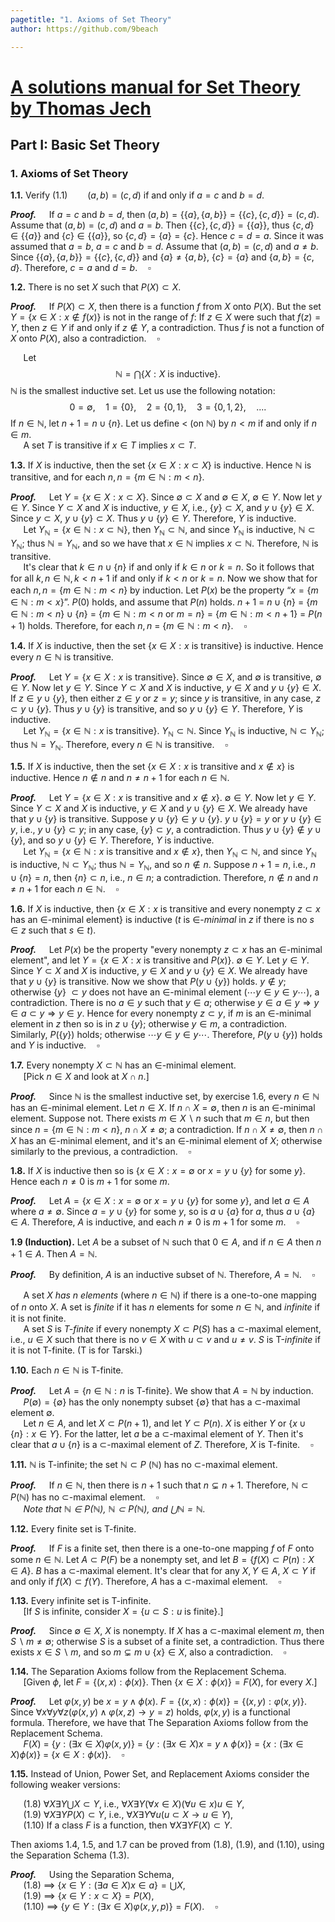 ```yaml
---
pagetitle: "1. Axioms of Set Theory"
author: https://github.com/9beach

---
```

# [A solutions manual for Set Theory by Thomas Jech](README.md)
## Part I: Basic Set Theory
### 1. Axioms of Set Theory

**1.1.** Verify (1.1)$\qquad(a, b) = (c, d)$ if and only if $a = c$ and
$b = d$.

**_Proof._**&nbsp;$\quad$If $a=c$ and $b=d$, then $(a,b)=\{\{a\},\{a,b\}
\}=\{\{c\},\{c,d\}\}=(c,d)$. Assume that $(a,b)=(c,d)$ and $a=b$. Then
$\{\{c\},\{c,d\}\}=\{\{a\}\}$, thus $\{c,d\}\in\{\{a\}\}$ and
$\{c\}\in\{\{a\}\}$, so $\{c,d\}=\{a\}=\{c\}$. Hence $c=d=a$. Since it was
assumed that $a=b$, $a=c$ and $b=d$. Assume that $(a,b)=(c,d)$ and $a\neq b$.
Since $\{\{a\},\{a,b\}\}=\{\{c\},\{c,d\}\}$ and $\{a\}\neq\{a,b\}$,
$\{c\} =\{a\}$ and $\{a,b\} =\{c,d\}$. Therefore, $c=a$ and
$d=b$.$\quad\square$

**1.2.** There is no set $X$ such that $P(X)\subset X$.

**_Proof._**&nbsp;$\quad$If $P(X)\subset X$, then there is a
function $f$ from $X$ onto $P(X)$. But the set $Y =\{x\in X : x\notin
f(x)\}$ is not in the range of $f$: If $z\in X$ were such
that $f(z)=Y$, then $z\in Y$ if and only if $z\notin Y$, a contradiction.
Thus $f$ is not a function of $X$ onto $P(X)$, also a
contradiction.$\quad\square$

&nbsp;$\quad$Let
$$
\mathbb{N} =\bigcap\{X : X\text{ is inductive}\}.
$$
$\mathbb{N}$ is the smallest inductive set. Let us use the following notation:
$$
0 =\emptyset,\quad 1 =\{0\},\quad 2 =\{0, 1\},\quad 3 =\{0, 1, 2\},\quad
....
$$
If $n\in\mathbb{N}$, let $n + 1 = n\cup\{n\}$. Let us define $<$ (on
$\mathbb{N}$) by $n < m$ if and only if $n\in m$.\
&nbsp;$\quad$A set $T$ is transitive if $x\in T$ implies $x\subset T$.

**1.3.** If $X$ is inductive, then the set $\{x\in X : x\subset X\}$ is
inductive. Hence $\mathbb{N}$ is transitive, and for each $n, n=\{m\in
\mathbb{N} :m<n\}$.

**_Proof._**&nbsp;$\quad$Let $Y =\{x\in X : x\subset X\}$. Since
$\emptyset\subset X$ and $\emptyset\in X$, $\emptyset\in Y$. Now let
$y\in Y$. Since $Y\subset X$ and $X$ is inductive, $y\in X$, i.e.,
$\{y\}\subset X$, and $y\cup\{y\}\in X$. Since $y\subset X$, $y
\cup\{y\}\subset X$. Thus $y\cup\{y\}\in Y$. Therefore, $Y$ is
inductive.
\
&nbsp;$\quad$Let $Y_\mathbb{N} =\{x\in\mathbb{N} : x\subset
\mathbb{N}\}$, then $Y_\mathbb{N}\subset\mathbb{N}$, and since
$Y_\mathbb{N}$ is inductive, $\mathbb{N}\subset Y_\mathbb{N}$; thus
$\mathbb{N} = Y_\mathbb{N}$, and so we have that $x\in\mathbb{N}$ implies
$x\subset\mathbb{N}$. Therefore, $\mathbb{N}$ is transitive.
\
&nbsp;$\quad$It's clear that $k\in n\cup\{n\}$ if and only if $k
\in n$ or $k = n$. So it follows that for all $k, n\in\mathbb{N}, k< n + 1$
if and only if $k< n$ or $k = n$. Now we show that for each $n, n=\{m\in
\mathbb{N} :m<n\}$ by induction. Let $P(x)$ be the property “$x =\{m
\in\mathbb{N} : m < x\}$”. $P(0)$ holds, and assume that $P(n)$ holds.
$n + 1$ $=$ $n\cup\{n\}$ $=$ $\{m\in\mathbb{N} : m < n\}\cup\{n\}$ $=$
$\{m\in\mathbb{N} : m < n\text{ or } m = n\}$ $=$ $\{m\in\mathbb{N} :
m < n + 1\}$ $=$ $P(n+1)$ holds. Therefore, for each $n, n$ $=$
$\{m\in\mathbb{N} :m<n\}$.$\quad\square$

**1.4.** If $X$ is inductive, then the set $\{x\in X : x\text{ is
transitive}\}$ is inductive. Hence every $n\in\mathbb{N}$ is transitive.

**_Proof._**&nbsp;$\quad$Let $Y =\{x\in X : x\text{ is transitive}\}$.
Since $\emptyset\in X$, and $\emptyset$ is transitive, $\emptyset\in Y$.
Now let $y\in Y$. Since $Y\subset X$ and $X$ is inductive, $y\in X$
and $y\cup\{y\}\in X$. If $z\in y\cup\{y\}$, then either $z\in y$ or
$z = y$; since $y$ is transitive, in any case, $z\subset y\cup\{y\}$. Thus
$y\cup\{y\}$ is transitive, and so $y\cup\{y\}\in Y$. Therefore,
$Y$ is inductive.\
&nbsp;$\quad$Let $Y_\mathbb{N} =\{x\in\mathbb{N} : x\text{ is
transitive}\}$. $Y_\mathbb{N}\subset\mathbb{N}$. Since
$Y_\mathbb{N}$ is inductive, $\mathbb{N}\subset Y_\mathbb{N}$; thus
$\mathbb{N} = Y_\mathbb{N}$. Therefore, every $n\in\mathbb{N}$ is
transitive.$\quad\square$

**1.5.** If $X$ is inductive, then the set $\{x\in X : x$ is transitive
and $x\notin x\}$ is inductive. Hence $n\notin n$ and $n\ne n + 1$ for
each $n\in\mathbb{N}$.

**_Proof._**&nbsp;$\quad$Let $Y =\{x\in X : x$ is transitive and $x
\notin x\}$. $\emptyset\in Y$. Now let $y\in Y$. Since
$Y\subset X$ and $X$ is inductive, $y\in X$ and $y\cup\{y\}\in X$. We
already have that $y\cup\{y\}$ is transitive. Suppose $y\cup\{y\}\in y
\cup\{y\}$. $y\cup\{y\} = y$ or $y\cup\{y\}\in y$, i.e., $y\cup
\{y\}\subset y$; in any case, $\{y\}\subset y$, a
contradiction. Thus $y\cup\{y\}\notin y\cup\{y\}$, and so $y\cup\{y\}
\in Y$. Therefore, $Y$ is inductive.\
&nbsp;$\quad$Let $Y_\mathbb{N} =\{x\in\mathbb{N} : x\text{ is
transitive and } x\notin x\}$, then $Y_\mathbb{N}\subset\mathbb{N}$, and
since $Y_\mathbb{N}$ is inductive, $\mathbb{N}\subset Y_\mathbb{N}$; thus
$\mathbb{N} = Y_\mathbb{N}$, and so $n\notin n$. Suppose $n+1=n$, i.e.,
$n\cup\{n\} = n$, then $\{n\}\subset n$, i.e., $n\in n$; a contradiction.
Therefore, $n\notin n$ and $n\ne n + 1$ for each $n\in\mathbb
{N}$.$\quad\square$

**1.6.** If $X$ is inductive, then $\{x\in X:x$ is transitive and every
nonempty $z\subset x$ has an $\in$-minimal $\text{element}\}$ is
inductive ($t$ is $\in$-_minimal_ in $z$ if there is no $s\in z$ such
that $s\in t$).

**_Proof._**&nbsp;$\quad$Let $P(x)$ be the property "every nonempty $z
\subset x$ has an $\in$-minimal element", and let $Y =\{x\in X : x$ is
transitive and $P(x)\}$.
$\emptyset\in Y$. Let $y\in Y$. Since $Y\subset X$ and $X$ is
inductive, $y\in X$ and $y\cup\{y\}\in X$. We already have that $y
\cup\{y\}$ is transitive. Now we show that
$P(y\cup\{y\})$ holds. $y\notin y$; otherwise
$\{y\}$ $\subset y$ does not have an $\in$-minimal element ($\cdots y\in y
\in y\cdots$), a contradiction. There is no $a\in y$ such that
$y\in a$; otherwise $y\in a\in y\Rightarrow y\in a\subset
y\Rightarrow y\in y$.
Hence for every nonempty $z\subset y$,
if $m$ is an $\in$-minimal element
in $z$ then so is in $z\cup\{y\}$; otherwise $y\in m$, a contradiction.
Similarly, $P(\{y\})$ holds; otherwise $\cdots y\in y\in y\cdots$.
Therefore, $P(y\cup\{y\})$ holds and $Y$ is inductive.$\quad\square$

**1.7.** Every nonempty $X\subset\mathbb{N}$ has an $\in$-minimal
element.\
&nbsp;$\quad$[Pick $n\in X$ and look at $X\cap n$.]

**_Proof._**&nbsp;$\quad$Since $\mathbb{N}$ is the smallest inductive
set, by exercise 1.6, every $n\in\mathbb{N}$ has an $\in$-minimal element.
Let $n\in X$. If $n\cap X =\emptyset$, then
$n$ is an $\in$-minimal element. Suppose not. There exists $m\in X
\smallsetminus n$ such that $m\in n$, but then since $n=\{m\in\mathbb{N}:
m<n\}$, $n\cap X\neq\emptyset$; a contradiction. If $n\cap X\neq
\emptyset$, then $n\cap X$ has an $\in$-minimal element,
and it's an $\in$-minimal element of $X$; otherwise similarly to the
previous, a contradiction.$\quad\square$

**1.8.** If $X$ is inductive then so is $\{x\in X:x=\emptyset$ or $x=y\cup
\{y\}$ for some $y\}$. Hence each $n\ne 0$ is $m + 1$ for some $m$.

**_Proof._**&nbsp;$\quad$Let $A =\{x\in X:x=\emptyset\text{ or }x=
y\cup\{y\}$ for some $y\}$, and let $a\in A$ where $a\neq\emptyset$. Since $a = y\cup
\{y\}$ for some $y$, so is $a\cup\{a\}$ for $a$, thus
$a\cup\{a\}\in A$. Therefore, $A$ is inductive, and each $n\ne 0$ is
$m + 1$ for some $m$.$\quad\square$

**1.9 (Induction).** Let $A$ be a subset of $\mathbb{N}$ such that $0
\in A$, and if $n\in A$ then $n+1\in A$. Then $A=\mathbb{N}$.

**_Proof._**&nbsp;$\quad$By definition, $A$ is an inductive subset of
$\mathbb{N}$. Therefore, $A =\mathbb{N}$.$\quad\square$

&nbsp;$\quad$A set $X$ _has $n$ elements_ (where $n\in\mathbb{N}$) if there
is a one-to-one mapping of $n$ onto $X$. A set is _finite_ if it has $n$
elements for some $n\in\mathbb{N}$, and _infinite_ if it is not finite.\
&nbsp;$\quad$A set $S$ is _T-finite_ if every nonempty $X\subset P (S)$ has a
$\subset$-maximal element, i.e., $u\in X$ such that there is no $v\in X$
with $u\subset v$ and $u\ne v$. $S$ is T-_infinite_ if it is not T-finite.
(T is for Tarski.)

**1.10.** Each $n\in\mathbb{N}$ is T-finite.

**_Proof._**&nbsp;$\quad$Let $A =\{n\in\mathbb{N} : n\text{ is
T-finite}\}$. We show that $A =\mathbb{N}$ by induction.\
&nbsp;$\quad$$P(\emptyset) =\{\emptyset\}$ has the only nonempty
subset $\{\emptyset\}$ that has a $\subset$-maximal element $\emptyset$.\
&nbsp;$\quad$Let $n\in A$, and let $X\subset P(n + 1)$, and let $Y\subset
P(n)$. $X$ is either $Y$ or $\{x\cup\{n\} : x\in Y$\}. For the latter,
let $a$ be a $\subset$-maximal element of $Y$. Then it's clear that
$a\cup\{n\}$ is a $\subset$-maximal element of $Z$. Therefore, $X$ is
T-finite.$\quad\square$

**1.11.** $\mathbb{N}$ is T-infinite; the set $\mathbb{N}\subset P$
($\mathbb{N}$) has no $\subset$-maximal element.

**_Proof._**&nbsp;$\quad$If $n\in\mathbb{N}$, then there is $n + 1$
such that $n\subsetneq n + 1$. Therefore, $\mathbb{N}\subset P(\mathbb{N})$
has no $\subset$-maximal element.$\quad\square$\
&nbsp;$\quad$_Note that $\mathbb{N}\in P(\mathbb{N})$, $\mathbb{N}
\subset P(\mathbb{N})$, and $\bigcup\mathbb{N} =\mathbb{N}$._

**1.12.** Every finite set is T-finite.

**_Proof._**&nbsp;$\quad$If $F$ is a finite set, then
there is a one-to-one mapping $f$ of $F$ onto some $n\in\mathbb{N}$.
Let ${A}\subset P(F)$ be a nonempty set, and let ${B} =
\{ f(X)\subset P(n) : X\in {A}\}$. $B$ has
a $\subset$-maximal element. It's clear that for any $X,Y\in A$, $X\subset Y$
if and only if $f(X)\subset f(Y)$. Therefore, ${A}$ has a $\subset$-maximal
element.$\quad\square$

**1.13.** Every infinite set is T-infinite.\
&nbsp;$\quad$[If $S$ is infinite, consider $X =\{u\subset S : u\text{
is finite}\}$.]

**_Proof._**&nbsp;$\quad$Since $\emptyset\in X$, $X$ is nonempty. If
$X$ has a $\subset$-maximal element $m$, then $S\smallsetminus m\neq
\emptyset$; otherwise $S$ is a subset of a finite set, a contradiction.
Thus there exists $x\in S\smallsetminus m$, and so $m\subsetneq m\cup
\{x\}\in X$, also a contradiction.$\quad\square$

**1.14.** The Separation Axioms follow from the Replacement Schema.\
&nbsp;$\quad$[Given $\phi$, let $F =\{(x,x) :\phi (x)\}$. Then $\{x
\in X :\phi (x)\} = F(X)$, for every $X$.]

**_Proof._**&nbsp;$\quad$Let $\varphi(x, y)$ be $x = y\wedge
\phi(x)$. $F =\{(x,x) :\phi(x)\} =\{(x,y) :\varphi(x,y)\}$.
Since $\forall x\forall y\forall z(\varphi(x,y)\wedge
\varphi(x,z)\to y = z)$ holds, $\varphi(x,y)$ is a functional
formula. Therefore, we have that The Separation Axioms follow from the
Replacement Schema.\
&nbsp;$\quad$$F(X)$ $=$ $\{y : (\exists x\in X)\varphi(x, y)\}$ $=$
$\{y:(\exists x\in X)x = y\wedge\phi(x)\}$ $=$
$\{x:(\exists x\in X)\phi(x)\}$ $=$
$\{x\in X :\phi (x)\}$.$\quad\square$

**1.15.** Instead of Union, Power Set, and Replacement Axioms consider the
following weaker versions:

&nbsp;$\quad$(1.8) $\forall X\exists Y\bigcup X\subset Y$, i.e.,
$\forall X\exists Y(\forall x\in X)(\forall u\in x)u\in Y$,\
&nbsp;$\quad$(1.9) $\forall X\exists Y P(X)\subset Y$, i.e.,
$\forall X\exists Y\forall u(u\subset X\to u\in Y)$,\
&nbsp;$\quad$(1.10) If a class $F$ is a function, then $\forall X\exists
Y F(X)\subset Y$.

Then axioms 1.4, 1.5, and 1.7 can be proved from (1.8), (1.9), and (1.10),
using the Separation Schema (1.3).

**_Proof._**&nbsp;$\quad$Using the Separation Schema,\
&nbsp;$\quad$(1.8) $\implies$ $\{ x\in Y : (\exists a\in X)x\in a\} =
\bigcup X$,\
&nbsp;$\quad$(1.9) $\implies$ $\{ x\in Y : x\subset X\} = P(X)$,\
&nbsp;$\quad$(1.10) $\implies$ $\{ y\in Y : (\exists x\in X)\varphi(x,y,p)
\} = F(X)$.$\quad\square$

